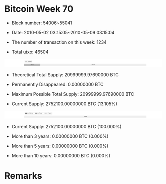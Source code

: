 # Bitcoin Week 70

- Block number: 54006~55041

- Date: 2010-05-02 03:15:05~2010-05-09 03:15:04

- The number of transaction on this week: 1234

- Total utxo: 46504

![](../images/mined_week70.png)

- Theoretical Total Supply: 20999999.97690000 BTC

- Permanently Disappeared: 0.00000000 BTC

- Maximum Possible Total Supply: 20999999.97690000 BTC

- Current Supply: 2752100.00000000 BTC (13.105%)

![](../images/year_week70.png)


- Current Supply: 2752100.00000000 BTC (100.000%)

- More than 3 years: 0.00000000 BTC (0.000%)

- More than 5 years: 0.00000000 BTC (0.000%)

- More than 10 years: 0.00000000 BTC (0.000%)

# Remarks

